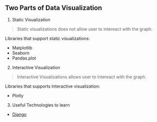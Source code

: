 ## Two Parts of Data Visualization

1. Static Visualization
> Static visualizations does not allow user to intereact with the graph.

Libraries that support static visualizations:
  - Matplotlib
  - Seaborn
  - Pandas.plot

2. Interactive Visualization
> Interactive Visualizations allows user to intereact with the graph.

Libraries that supports Interactive visualization:
  - Plotly 



3. Useful Technologies to learn
 - [Django](https://www.djangoproject.com)
